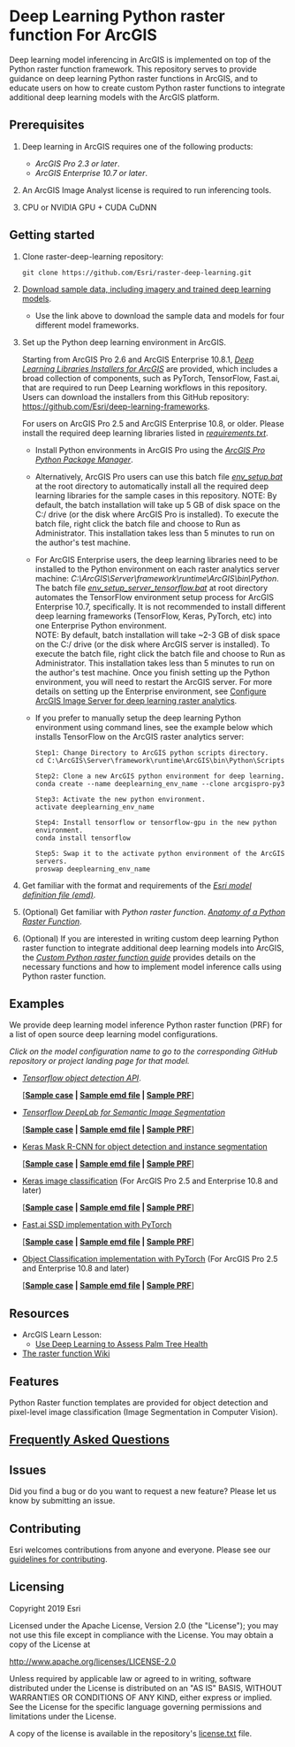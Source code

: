 # Deep Learning Python raster function For ArcGIS

Deep learning model inferencing in ArcGIS is implemented on top of the Python raster function framework. 
This repository serves to provide guidance on deep learning Python raster functions in ArcGIS,
 and to educate users on how to create custom Python raster functions to integrate additional deep learning 
 models with the ArcGIS platform.   

## Prerequisites
1. Deep learning in ArcGIS requires one of the following products:
    - *ArcGIS Pro 2.3 or later*.
    - *ArcGIS Enterprise 10.7 or later*.

2. An ArcGIS Image Analyst license is required to run inferencing tools.

3. CPU or NVIDIA GPU + CUDA CuDNN

## Getting started
1. Clone raster-deep-learning repository: 
   ```
   git clone https://github.com/Esri/raster-deep-learning.git 
   ```
   
2. [Download sample data, including imagery and trained deep learning models](https://www.arcgis.com/apps/MinimalGallery/index.html?appid=99c39f7512d54881bc365583c76c7da6).
   
   - Use the link above to download the sample data and models for four different model frameworks.
3. Set up the Python deep learning environment in ArcGIS. 

   Starting from ArcGIS Pro 2.6 and ArcGIS Enterprise 10.8.1, *[Deep Learning Libraries Installers for ArcGIS](https://github.com/esri/deep-learning-frameworks)* are provided, 
   which includes a broad collection of components, such as PyTorch, TensorFlow, Fast.ai, that are required to run Deep Learning workflows in this repository. 
   Users can download the installers from this GitHub repository: https://github.com/Esri/deep-learning-frameworks.   

   For users on ArcGIS Pro 2.5 and ArcGIS Enterprise 10.8, or older. Please install the required deep learning libraries listed in *[requirements.txt](requirements.txt)*.
   
   - Install Python environments in ArcGIS Pro using the *[ArcGIS Pro Python Package Manager](http://pro.arcgis.com/en/pro-app/arcpy/get-started/what-is-conda.htm)*.
   
   - Alternatively, ArcGIS Pro users can use this batch file *[env_setup.bat](env_setup.bat)* at the root directory to automatically install 
   all the required deep learning libraries for the sample cases in this repository. 
   NOTE: By default, the batch installation will take up 5 GB of disk space on the C:/ drive (or the disk where ArcGIS Pro is installed). 
   To execute the batch file, right click the batch file and choose to Run as Administrator. This installation takes less than 5 minutes to run on the author's test machine. 
   
   - For ArcGIS Enterprise users, the deep learning libraries need to be installed to the Python environment on each raster analytics server machine: 
   *C:\ArcGIS\Server\framework\runtime\ArcGIS\bin\Python*. 
   The batch file *[env_setup_server_tensorflow.bat](env_setup_server_tensorflow.bat)* at root directory automates the TensorFlow environment setup process for ArcGIS Enterprise 10.7, specifically. 
   It is not recommended to install different deep learning frameworks (TensorFlow, Keras, PyTorch, etc) into one Enterprise Python environment.   
   NOTE: By default, batch installation will take ~2-3 GB of disk space on the C:/ drive (or the disk where ArcGIS server is installed). To execute the batch file, 
   right click the batch file and choose to Run as Administrator. This installation takes less than 5 minutes to run on the author's test machine.
   Once you finish setting up the Python environment, you will need to restart the ArcGIS server. 
   For more details on setting up the Enterprise environment, see [Configure ArcGIS Image Server for deep learning raster analytics](https://enterprisedev.arcgis.com/en/portal/latest/administer/windows/configure-and-deploy-arcgis-enterprise-for-deep-learning-raster-analytics.htm).
    
   - If you prefer to manually setup the deep learning Python environment using command lines, see the example below which 
    installs TensorFlow on the ArcGIS raster analytics server:
       ```
       Step1: Change Directory to ArcGIS python scripts directory.
       cd C:\ArcGIS\Server\framework\runtime\ArcGIS\bin\Python\Scripts
       
       Step2: Clone a new ArcGIS python environment for deep learning.
       conda create --name deeplearning_env_name --clone arcgispro-py3
       
       Step3: Activate the new python environment.
       activate deeplearning_env_name
       
       Step4: Install tensorflow or tensorflow-gpu in the new python environment. 
       conda install tensorflow
       
       Step5: Swap it to the activate python environment of the ArcGIS servers. 
       proswap deeplearning_env_name
       ```
       
4. Get familiar with the format and requirements of the *[Esri model definition file (emd)](docs/writing_model_definition.md)*.

5. (Optional) Get familiar with *Python raster function*.
*[Anatomy of a Python Raster Function](https://github.com/Esri/raster-functions/wiki/PythonRasterFunction#anatomy-of-a-python-raster-function)*.  
 
6. (Optional) If you are interested in writing custom deep learning Python raster function to integrate additional deep learning
models into ArcGIS, the
*[Custom Python raster function guide](docs/writing_deep_learning_python_raster_functions.md)* provides details 
on the necessary functions and how to implement model inference calls using Python raster function.    

## Examples

We provide deep learning model inference Python raster function (PRF) for a list of open source deep learning model configurations.

*Click on the model configuration name to go to the corresponding GitHub repository or project landing page for that model.*

* *[Tensorflow object detection API](https://github.com/tensorflow/models/tree/master/research/object_detection)*.

    [**[Sample case](examples/tensorflow/object_detection/coconut_tree_detection/README.md) | 
    [Sample emd file](examples/tensorflow/object_detection/coconut_tree_detection/tensorflow_objectdetectionapi_coconuttree.emd) |
    [Sample PRF](python_raster_functions/TensorFlow/ObjectDetectionAPI.py)**]

* *[Tensorflow DeepLab for Semantic Image Segmentation](https://github.com/tensorflow/models/tree/master/research/deeplab)*
    
    [**[Sample case](examples/tensorflow/image_classification/land_cover_classification/README.md) | 
    [Sample emd file](examples/tensorflow/image_classification/land_cover_classification/tensorflow_deeplab_landclassification.emd) |
    [Sample PRF](python_raster_functions/TensorFlow/DeepLab.py)**]
    
* [Keras Mask R-CNN for object detection and instance segmentation](https://github.com/matterport/Mask_RCNN)
  
    [**[Sample case](examples/keras/mask_rcnn/README.md) | 
    [Sample emd file](examples/keras/mask_rcnn/mask_rcnn.emd) |
    [Sample PRF](python_raster_functions/Keras/MaskRCNN.py)**]

* [Keras image classification](https://www.geeksforgeeks.org/python-image-classification-using-keras/) (For ArcGIS Pro 2.5 and Enterprise 10.8 and later)
  
    [**[Sample case](examples/keras/object_classification/README.md) | 
    [Sample emd file](examples/keras/object_classification/model/HouseDamageClassifier_ProBuiltin.emd) |
    [Sample PRF](python_raster_functions/Keras/KerasClassifier.py)**]

* [Fast.ai SSD implementation with PyTorch](https://github.com/Esri/arcgis-python-api/tree/master/talks/uc2018/Plenary/pools)

    [**[Sample case](examples/pytorch/object_detection/README.md) | 
    [Sample emd file](examples/pytorch/object_detection/pytorch_fastai_ssd.emd) |
    [Sample PRF](python_raster_functions/PyTorch/FastaiSSD.py)**]

* [Object Classification implementation with PyTorch](https://developers.arcgis.com/python/sample-notebooks/building-damage-assessment-using-feature-classifier/) (For ArcGIS Pro 2.5 and Enterprise 10.8 and later)

    [**[Sample case](examples/pytorch/object_classification/README.md) | 
    [Sample emd file](examples/pytorch/object_classification/woolseyFire_600_50.emd) |
    [Sample PRF](python_raster_functions/PyTorch/FeatureClassifier.py)**]

## Resources

* ArcGIS Learn Lesson:
  - [Use Deep Learning to Assess Palm Tree Health](https://learn.arcgis.com/en/projects/use-deep-learning-to-assess-palm-tree-health/)
* [The raster function Wiki](https://github.com/Esri/raster-functions/wiki)

## Features
Python Raster function templates are provided for object detection and pixel-level image classification
(Image Segmentation in Computer Vision). 

## [Frequently Asked Questions](docs/questions_and_answers.md)

## Issues

Did you find a bug or do you want to request a new feature?  Please let us know by submitting an issue.

## Contributing

Esri welcomes contributions from anyone and everyone. Please see our [guidelines for contributing](https://github.com/esri/contributing).

## Licensing
Copyright 2019 Esri

Licensed under the Apache License, Version 2.0 (the "License");
you may not use this file except in compliance with the License.
You may obtain a copy of the License at

   http://www.apache.org/licenses/LICENSE-2.0

Unless required by applicable law or agreed to in writing, software
distributed under the License is distributed on an "AS IS" BASIS,
WITHOUT WARRANTIES OR CONDITIONS OF ANY KIND, either express or implied.
See the License for the specific language governing permissions and
limitations under the License.

A copy of the license is available in the repository's [license.txt]( license.txt) file.